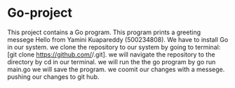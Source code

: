 # Go-project
This project contains a Go program.
This program prints a greeting messege Hello from Yamini Kuapareddy (500234808).
We have to install Go in our system.
we clone the repository to our system by going to terminal: [git clone https://github.com/<your-username>/<repository-name>.git].
we will navigate the repository to the directory by cd <repository-name> in our terminal.
we will run the the go program by go run main.go
we will save the program.
we coomit our changes with a messege.
pushing our changes to git hub.